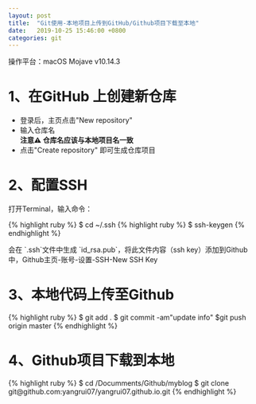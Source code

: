 ```yaml
---
layout: post
title:  "Git使用-本地项目上传到GitHub/Github项目下载至本地"
date:   2019-10-25 15:46:00 +0800
categories: git
---
```

操作平台：macOS Mojave v10.14.3
<h1>1、在GitHub 上创建新仓库</h1>
<ul>
    <li>登录后，主页点击"New repository"</li>
    <li>输入仓库名<br><strong>注意⚠️ 仓库名应该与本地项目名一致</strong></li>
    <li>点击"Create repository" 即可生成仓库项目</li>
</ul>
<h1>2、配置SSH</h1>
<p>打开Terminal，输入命令：</p>
{% highlight ruby %}
 $ cd ~/.ssh
 {% highlight ruby %}
 $ ssh-keygen
 {% endhighlight %}
 <p>会在 `.ssh`文件中生成 `id_rsa.pub`，将此文件内容（ssh key）添加到Github中，Github主页-账号-设置-SSH-New SSH Key</p>
<h1>3、本地代码上传至Github</h1>
 {% highlight ruby %}
$ git add .
$ git commit -am"update info"
$git push origin master
 {% endhighlight %}
<h1>4、Github项目下载到本地</h1>
 {% highlight ruby %}
$ cd /Documments/Github/myblog
$ git clone git@github.com:yangrui07/yangrui07.github.io.git
 {% endhighlight %}
 
